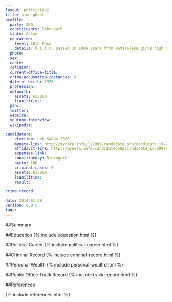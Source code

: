 ```yaml
---
layout: politician2
title: sima ghosh
profile: 
  party: IND
  constituency: Dibrugarh
  state: Assam
  education: 
    level: 10th Pass
    details: h.s.l.c. passed in 1986 years from kamalalaya girls high school,sibsagar under s.e.b.a. guwahati
  photo: 
  sex: 
  caste: 
  religion: 
  current-office-title: 
  crime-accusation-instances: 0
  date-of-birth: 1970
  profession: 
  networth: 
    assets: 63,000
    liabilities: 
  pan: 
  twitter: 
  website: 
  youtube-interview: 
  wikipedia: 

candidature: 
  - election: Lok Sabha 2009
    myneta-link: http://myneta.info/ls2009/candidate.php?candidate_id=2999
    affidavit-link: http://myneta.info/candidate.php?candidate_id=2999&scan=original
    expenses-link: 
    constituency: Dibrugarh 
    party: IND
    criminal-cases: 0
    assets: 63,000
    liabilities: 
    result:  

crime-record: 

date: 2014-01-28
version: 0.0.5
tags: 
---
```

##Summary


##Education
{% include education.html %}


##Political Career
{% include political-career.html %}


##Criminal Record
{% include criminal-record.html %}


##Personal Wealth
{% include personal-wealth.html %}


##Public Office Track Record
{% include track-record.html %}


##References


{% include references.html %}